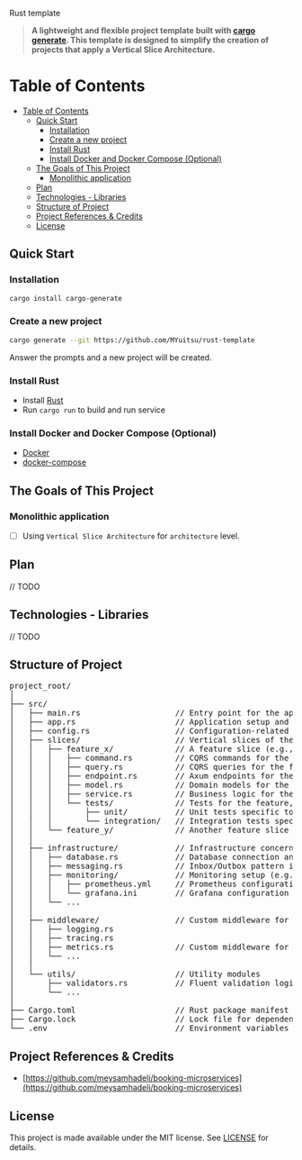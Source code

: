 Rust template
> **A lightweight and flexible project template built with [cargo generate](https://github.com/ashleygwilliams/cargo-generate). This template is designed to simplify the creation of projects that apply a Vertical Slice Architecture.**

# Table of Contents
- [Table of Contents](#table-of-contents)
  - [Quick Start](#quick-start)
    - [Installation](#installation)
    - [Create a new project](#create-a-new-project)
    - [Install Rust](#install-rust)
    - [Install Docker and Docker Compose (Optional)](#install-docker-and-docker-compose-optional)
  - [The Goals of This Project](#the-goals-of-this-project)
    - [Monolithic application](#monolithic-application)
  - [Plan](#plan)
  - [Technologies - Libraries](#technologies---libraries)
  - [Structure of Project](#structure-of-project)
  - [Project References \& Credits](#project-references--credits)
  - [License](#license)

## Quick Start
### Installation

```sh
cargo install cargo-generate
```
### Create a new project
```sh
cargo generate --git https://github.com/MYuitsu/rust-template
```
Answer the prompts and a new project will be created.

### Install Rust
- Install [Rust](https://www.rust-lang.org/tools/install)
- Run `cargo run` to build and run service

### Install Docker and Docker Compose (Optional)

- [Docker](https://docs.docker.com/engine/install/)
- [docker-compose](https://docs.docker.com/compose/install/)

## The Goals of This Project

### Monolithic application

- [ ] Using `Vertical Slice Architecture` for `architecture` level.
<!-- - :sparkle: Using `Domain Driven Design (DDD)` to implement all `business processes` in microservices.
- :sparkle: Using `Rabbitmq` on top of `Masstransit` for `Event Driven Architecture` between our microservices.
- :sparkle: Using `gRPC` for `internal communication` between our microservices.
- :sparkle: Using `CQRS` implementation with `MediatR` library.
- :sparkle: Using `Postgres` for `write side` of some microservices.
- :sparkle: Using `MongoDB` for `read side` of some microservices.
- :sparkle: Using `Event Store` for `write side` of Booking-Microservice to store all `historical state` of aggregate.
- :sparkle: Using `Inbox Pattern` for ensuring message idempotency for receiver and `Exactly once Delivery`. 
- :sparkle: Using `Outbox Pattern` for ensuring no message is lost and there is at `At Least One Delivery`.
- :sparkle: Using `Unit Testing` for testing small units and mocking our dependencies with `Nsubstitute`.
- :sparkle: Using `End-To-End Testing` and `Integration Testing` for testing `features` with all dependencies using `testcontainers`.
- :sparkle: Using `Fluent Validation` and a `Validation Pipeline Behaviour` on top of `MediatR`.
- :sparkle: Using `Minimal API` for all endpoints.
- :sparkle: Using `Health Check` for `reporting` the `health` of app infrastructure components.
- :sparkle: Using `Docker-Compose` and `Kubernetes` for our deployment mechanism.
- :sparkle: Using `Kibana` on top of `Serilog` for `logging`.
- :sparkle: Using `OpenTelemetry` for distributed tracing top of `Jaeger`.
- :sparkle: Using `OpenTelemetry` for monitoring top of `Prometteuse` and `Grafana`.
- :sparkle: Using `IdentityServer` for authentication and authorization base on `OpenID-Connect` and `OAuth2`.
- :sparkle: Using `Yarp` as a microservices `gateway`.
- :sparkle: Using `Kubernetes` to achieve efficient `scaling` and ensure `high availability` for each of our microservices.
- :sparkle: Using `Nginx Ingress Controller` for `load balancing` between our microservices top of `Kubernetes`.
- :sparkle: Using `cert-manager` to Configure `TLS` in `kubernetes cluster`. -->

## Plan

// TODO

<!-- > 🌀This project is a work in progress, new features will be added over time.🌀

I will try to register future goals and additions in the [Issues](https://github.com/meysamhadeli/booking-microservices/issues) section of this repository.

High-level plan is represented in the table

| Feature           | Status         |
| ----------------- | -------------- |
| API Gateway       | Completed ✔️   |
| Identity Service  | Completed ✔️   |
| Flight Service    | Completed ✔️   |
| Passenger Service | Completed ✔️   |
| Booking Service   | Completed ✔️   |
| Building Blocks   | Completed ✔️   | -->

## Technologies - Libraries
// TODO
<!-- - ✔️ **[`.NET 7`](https://dotnet.microsoft.com/download)** - .NET Framework and .NET Core, including ASP.NET and ASP.NET Core
- ✔️ **[`MVC Versioning API`](https://github.com/microsoft/aspnet-api-versioning)** - Set of libraries which add service API versioning to ASP.NET Web API, OData with ASP.NET Web API, and ASP.NET Core
- ✔️ **[`EF Core`](https://github.com/dotnet/efcore)** - Modern object-database mapper for .NET. It supports LINQ queries, change tracking, updates, and schema migrations
- ✔️ **[`Masstransit`](https://github.com/MassTransit/MassTransit)** - Distributed Application Framework for .NET.
- ✔️ **[`MediatR`](https://github.com/jbogard/MediatR)** - Simple, unambitious mediator implementation in .NET.
- ✔️ **[`FluentValidation`](https://github.com/FluentValidation/FluentValidation)** - Popular .NET validation library for building strongly-typed validation rules
- ✔️ **[`Swagger & Swagger UI`](https://github.com/domaindrivendev/Swashbuckle.AspNetCore)** - Swagger tools for documenting API's built on ASP.NET Core
- ✔️ **[`Serilog`](https://github.com/serilog/serilog)** - Simple .NET logging with fully-structured events
- ✔️ **[`Polly`](https://github.com/App-vNext/Polly)** - Polly is a .NET resilience and transient-fault-handling library that allows developers to express policies such as Retry, Circuit Breaker, Timeout, Bulkhead Isolation, and Fallback in a fluent and thread-safe manner
- ✔️ **[`Scrutor`](https://github.com/khellang/Scrutor)** - Assembly scanning and decoration extensions for Microsoft.Extensions.DependencyInjection
- ✔️ **[`Opentelemetry-dotnet`](https://github.com/open-telemetry/opentelemetry-dotnet)** - The OpenTelemetry .NET Client
- ✔️ **[`DuendeSoftware IdentityServer`](https://github.com/DuendeSoftware/IdentityServer)** - The most flexible and standards-compliant OpenID Connect and OAuth 2.x framework for ASP.NET Core
- ✔️ **[`EasyCaching`](https://github.com/dotnetcore/EasyCaching)** - Open source caching library that contains basic usages and some advanced usages of caching which can help us to handle caching more easier.
- ✔️ **[`Mapster`](https://github.com/MapsterMapper/Mapster)** - Convention-based object-object mapper in .NET.
- ✔️ **[`Hellang.Middleware.ProblemDetails`](https://github.com/khellang/Middleware/tree/master/src/ProblemDetails)** - A middleware for handling exception in .Net Core
- ✔️ **[`NewId`](https://github.com/phatboyg/NewId)** - NewId can be used as an embedded unique ID generator that produces 128 bit (16 bytes) sequential IDs
- ✔️ **[`Yarp`](https://github.com/microsoft/reverse-proxy)** - Reverse proxy toolkit for building fast proxy servers in .NET
- ✔️ **[`Tye`](https://github.com/dotnet/tye)** - Developer tool that makes developing, testing, and deploying microservices and distributed applications easier
- ✔️ **[`gRPC-dotnet`](https://github.com/grpc/grpc-dotnet)** - gRPC functionality for .NET.
- ✔️ **[`EventStore`](https://github.com/EventStore/EventStore)** - The open-source, functional database with Complex Event Processing.
- ✔️ **[`MongoDB.Driver`](https://github.com/mongodb/mongo-csharp-driver)** - .NET Driver for MongoDB.
- ✔️ **[`xUnit.net`](https://github.com/xunit/xunit)** - A free, open source, community-focused unit testing tool for the .NET Framework.
- ✔️ **[`Respawn`](https://github.com/jbogard/Respawn)** - Respawn is a small utility to help in resetting test databases to a clean state.
- ✔️ **[`Testcontainers`](https://github.com/testcontainers/testcontainers-dotnet)** - Testcontainers for .NET is a library to support tests with throwaway instances of Docker containers.
- ✔️ **[`K6`](https://github.com/grafana/k6)** - Modern load testing for developers and testers in the DevOps era. -->

## Structure of Project
<pre>
project_root/
│
├── src/
│   ├── main.rs                    // Entry point for the application
│   ├── app.rs                     // Application setup and configuration
│   ├── config.rs                  // Configuration-related structures and functions
│   ├── slices/                    // Vertical slices of the application
│   │   ├── feature_x/             // A feature slice (e.g., users, orders, etc.)
│   │   │   ├── command.rs         // CQRS commands for the feature
│   │   │   ├── query.rs           // CQRS queries for the feature
│   │   │   ├── endpoint.rs        // Axum endpoints for the feature
│   │   │   ├── model.rs           // Domain models for the feature
│   │   │   ├── service.rs         // Business logic for the feature
│   │   │   └── tests/             // Tests for the feature, including unit and integration tests
│   │   │       ├── unit/          // Unit tests specific to the feature
│   │   │       └── integration/   // Integration tests specific to the feature
│   │   └── feature_y/             // Another feature slice
│   │
│   ├── infrastructure/            // Infrastructure concerns
│   │   ├── database.rs            // Database connection and management
│   │   ├── messaging.rs           // Inbox/Outbox pattern implementation
│   │   ├── monitoring/            // Monitoring setup (e.g., Prometheus, Grafana)
│   │   │   ├── prometheus.yml     // Prometheus configuration
│   │   │   └── grafana.ini        // Grafana configuration (if applicable)
│   │   └── ...
│   │
│   ├── middleware/                // Custom middleware for logging, tracing, etc.
│   │   ├── logging.rs
│   │   ├── tracing.rs
│   │   ├── metrics.rs             // Custom middleware for metrics collection
│   │   └── ...
│   │
│   └── utils/                     // Utility modules
│       ├── validators.rs          // Fluent validation logic
│       └── ...
│
├── Cargo.toml                     // Rust package manifest
├── Cargo.lock                     // Lock file for dependencies
└── .env                           // Environment variables for local development
</pre>
## Project References & Credits

- [https://github.com/meysamhadeli/booking-microservices](https://github.com/meysamhadeli/booking-microservices)

## License
This project is made available under the MIT license. See [LICENSE](https://github.com/meysamhadeli/booking-microservices/blob/main/LICENSE) for details.